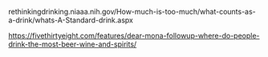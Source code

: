 rethinkingdrinking.niaaa.nih.gov/How-much-is-too-much/what-counts-as-a-drink/whats-A-Standard-drink.aspx

https://fivethirtyeight.com/features/dear-mona-followup-where-do-people-drink-the-most-beer-wine-and-spirits/


